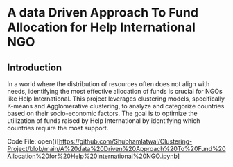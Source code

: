 # A data Driven Approach To Fund Allocation for Help International NGO

## Introduction
In a world where the distribution of resources often does not align with needs, identifying the most effective allocation of funds is crucial for NGOs like Help International. This project leverages clustering models, specifically K-means and Agglomerative clustering, to analyze and categorize countries based on their socio-economic factors. The goal is to optimize the utilization of funds raised by Help International by identifying which countries require the most support.


Code File: open()[https://github.com/Shubhamlatwal/Clustering-Project/blob/main/A%20data%20Driven%20Approach%20To%20Fund%20Allocation%20for%20Help%20International%20NGO.ipynb]
